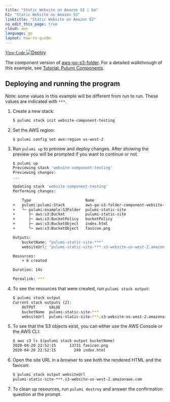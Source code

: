 ```yaml
---
title: "Static Website on Amazon S3 | Go"
h1: "Static Website on Amazon S3"
linktitle: "Static Website on Amazon S3"
no_edit_this_page: true
cloud: aws
language: go
layout: how-to-guide
---
```


<!-- WARNING: this page was generated by a tool. Do not edit it by hand. -->
<!-- To change it, please see https://github.com/pulumi/docs/tree/master/tools/mktutorial. -->

<p class="mb-4 flex">
    <a class="flex flex-wrap items-center rounded-md text-lg text-white bg-blue-600 border-2 border-blue-600 px-2 mr-2 whitespace-no-wrap hover:text-white" style="height: 45px; font-family: 'Gilroy'; " href="https://github.com/pulumi/examples/tree/master/aws-go-s3-folder-component" target="_blank">
        <span><i class="fab fa-github pr-2"></i> View Code</span>
    </a>
    <a href="https://app.pulumi.com/new?template=https://github.com/pulumi/examples/blob/master/aws-go-s3-folder-component/README.md" target="_blank">
        <img src="https://get.pulumi.com/new/button.svg" alt="Deploy">
    </a>
</p>


The component version of [aws-go-s3-folder](../aws-go-s3-folder/). For a detailed walkthrough of this example, see [Tutorial: Pulumi Components](https://www.pulumi.com/docs/tutorials/aws/s3-folder-component/).

## Deploying and running the program

Note: some values in this example will be different from run to run.  These values are indicated
with `***`.

1.  Create a new stack:

    ```bash
    $ pulumi stack init website-component-testing
    ```

1.  Set the AWS region:

    ```
    $ pulumi config set aws:region us-west-2
    ```

1.  Run `pulumi up` to preview and deploy changes.  After showing the preview you will be 
    prompted if you want to continue or not.

    ```bash
    $ pulumi up
    Previewing stack 'website-component-testing'
    Previewing changes:
    ...

    Updating stack 'website-component-testing'
    Performing changes:

        Type                        Name                                                  Status
    +   pulumi:pulumi:Stack         aws-go-s3-folder-component-website-component-testing  created
    +   └─ pulumi:example:S3Folder  pulumi-static-site                                     created
    +      ├─ aws:s3:Bucket         pulumi-static-site                                     created
    +      ├─ aws:s3:BucketPolicy   bucketPolicy                                          created
    +      ├─ aws:s3:BucketObject   index.html                                            created
    +      └─ aws:s3:BucketObject   favicon.png                                           created

    Outputs:
        bucketName: "pulumi-static-site-***"
        websiteUrl: "pulumi-static-site-***.s3-website-us-west-2.amazonaws.com"

    Resources:
        + 6 created

    Duration: 14s

    Permalink: ***
    ```

1.  To see the resources that were created, run `pulumi stack output`:

    ```bash
    $ pulumi stack output
    Current stack outputs (2):
        OUTPUT      VALUE
        bucketName  pulumi-static-site-***
        websiteUrl  pulumi-static-site-***.s3-website-us-west-2.amazonaws.com
    ```

1.  To see that the S3 objects exist, you can either use the AWS Console or the AWS CLI:

    ```bash
    $ aws s3 ls $(pulumi stack output bucketName)
    2020-04-20 22:52:15      13731 favicon.png
    2020-04-20 22:52:15        249 index.html    
    ```

1.  Open the site URL in a browser to see both the rendered HTML and the favicon:

    ```bash
    $ pulumi stack output websiteUrl
    pulumi-static-site-***.s3-website-us-west-2.amazonaws.com
    ```

1.  To clean up resources, run `pulumi destroy` and answer the confirmation question at the prompt.

